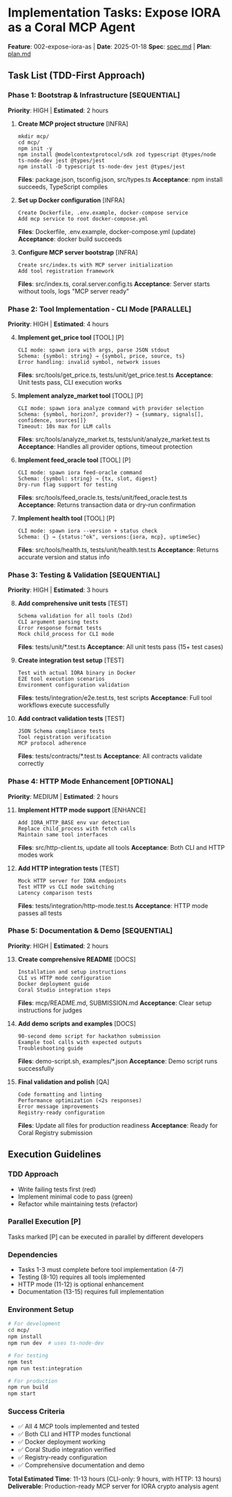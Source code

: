 # Implementation Tasks: Expose IORA as a Coral MCP Agent

**Feature**: 002-expose-iora-as | **Date**: 2025-01-18
**Spec**: [spec.md](spec.md) | **Plan**: [plan.md](plan.md)

## Task List (TDD-First Approach)

### Phase 1: Bootstrap & Infrastructure [SEQUENTIAL]
**Priority**: HIGH | **Estimated**: 2 hours

1. **Create MCP project structure** [INFRA]
   ```
   mkdir mcp/
   cd mcp/
   npm init -y
   npm install @modelcontextprotocol/sdk zod typescript @types/node ts-node-dev jest @types/jest
   npm install -D typescript ts-node-dev jest @types/jest
   ```
   **Files**: package.json, tsconfig.json, src/types.ts
   **Acceptance**: npm install succeeds, TypeScript compiles

2. **Set up Docker configuration** [INFRA]
   ```
   Create Dockerfile, .env.example, docker-compose service
   Add mcp service to root docker-compose.yml
   ```
   **Files**: Dockerfile, .env.example, docker-compose.yml (update)
   **Acceptance**: docker build succeeds

3. **Configure MCP server bootstrap** [INFRA]
   ```
   Create src/index.ts with MCP server initialization
   Add tool registration framework
   ```
   **Files**: src/index.ts, coral.server.config.ts
   **Acceptance**: Server starts without tools, logs "MCP server ready"

### Phase 2: Tool Implementation - CLI Mode [PARALLEL]
**Priority**: HIGH | **Estimated**: 4 hours

4. **Implement get_price tool** [TOOL] [P]
   ```
   CLI mode: spawn iora with args, parse JSON stdout
   Schema: {symbol: string} → {symbol, price, source, ts}
   Error handling: invalid symbol, network issues
   ```
   **Files**: src/tools/get_price.ts, tests/unit/get_price.test.ts
   **Acceptance**: Unit tests pass, CLI execution works

5. **Implement analyze_market tool** [TOOL] [P]
   ```
   CLI mode: spawn iora analyze command with provider selection
   Schema: {symbol, horizon?, provider?} → {summary, signals[], confidence, sources[]}
   Timeout: 10s max for LLM calls
   ```
   **Files**: src/tools/analyze_market.ts, tests/unit/analyze_market.test.ts
   **Acceptance**: Handles all provider options, timeout protection

6. **Implement feed_oracle tool** [TOOL] [P]
   ```
   CLI mode: spawn iora feed-oracle command
   Schema: {symbol: string} → {tx, slot, digest}
   Dry-run flag support for testing
   ```
   **Files**: src/tools/feed_oracle.ts, tests/unit/feed_oracle.test.ts
   **Acceptance**: Returns transaction data or dry-run confirmation

7. **Implement health tool** [TOOL] [P]
   ```
   CLI mode: spawn iora --version + status check
   Schema: {} → {status:"ok", versions:{iora, mcp}, uptimeSec}
   ```
   **Files**: src/tools/health.ts, tests/unit/health.test.ts
   **Acceptance**: Returns accurate version and status info

### Phase 3: Testing & Validation [SEQUENTIAL]
**Priority**: HIGH | **Estimated**: 3 hours

8. **Add comprehensive unit tests** [TEST]
   ```
   Schema validation for all tools (Zod)
   CLI argument parsing tests
   Error response format tests
   Mock child_process for CLI mode
   ```
   **Files**: tests/unit/*.test.ts
   **Acceptance**: All unit tests pass (15+ test cases)

9. **Create integration test setup** [TEST]
   ```
   Test with actual IORA binary in Docker
   E2E tool execution scenarios
   Environment configuration validation
   ```
   **Files**: tests/integration/e2e.test.ts, test scripts
   **Acceptance**: Full tool workflows execute successfully

10. **Add contract validation tests** [TEST]
    ```
    JSON Schema compliance tests
    Tool registration verification
    MCP protocol adherence
    ```
    **Files**: tests/contracts/*.test.ts
    **Acceptance**: All contracts validate correctly

### Phase 4: HTTP Mode Enhancement [OPTIONAL]
**Priority**: MEDIUM | **Estimated**: 2 hours

11. **Implement HTTP mode support** [ENHANCE]
    ```
    Add IORA_HTTP_BASE env var detection
    Replace child_process with fetch calls
    Maintain same tool interfaces
    ```
    **Files**: src/http-client.ts, update all tools
    **Acceptance**: Both CLI and HTTP modes work

12. **Add HTTP integration tests** [TEST]
    ```
    Mock HTTP server for IORA endpoints
    Test HTTP vs CLI mode switching
    Latency comparison tests
    ```
    **Files**: tests/integration/http-mode.test.ts
    **Acceptance**: HTTP mode passes all tests

### Phase 5: Documentation & Demo [SEQUENTIAL]
**Priority**: HIGH | **Estimated**: 2 hours

13. **Create comprehensive README** [DOCS]
    ```
    Installation and setup instructions
    CLI vs HTTP mode configuration
    Docker deployment guide
    Coral Studio integration steps
    ```
    **Files**: mcp/README.md, SUBMISSION.md
    **Acceptance**: Clear setup instructions for judges

14. **Add demo scripts and examples** [DOCS]
    ```
    90-second demo script for hackathon submission
    Example tool calls with expected outputs
    Troubleshooting guide
    ```
    **Files**: demo-script.sh, examples/*.json
    **Acceptance**: Demo script runs successfully

15. **Final validation and polish** [QA]
    ```
    Code formatting and linting
    Performance optimization (<2s responses)
    Error message improvements
    Registry-ready configuration
    ```
    **Files**: Update all files for production readiness
    **Acceptance**: Ready for Coral Registry submission

## Execution Guidelines

### TDD Approach
- Write failing tests first (red)
- Implement minimal code to pass (green)
- Refactor while maintaining tests (refactor)

### Parallel Execution [P]
Tasks marked [P] can be executed in parallel by different developers

### Dependencies
- Tasks 1-3 must complete before tool implementation (4-7)
- Testing (8-10) requires all tools implemented
- HTTP mode (11-12) is optional enhancement
- Documentation (13-15) requires full implementation

### Environment Setup
```bash
# For development
cd mcp/
npm install
npm run dev  # uses ts-node-dev

# For testing
npm test
npm run test:integration

# For production
npm run build
npm start
```

### Success Criteria
- ✅ All 4 MCP tools implemented and tested
- ✅ Both CLI and HTTP modes functional
- ✅ Docker deployment working
- ✅ Coral Studio integration verified
- ✅ Registry-ready configuration
- ✅ Comprehensive documentation and demo

**Total Estimated Time**: 11-13 hours (CLI-only: 9 hours, with HTTP: 13 hours)
**Deliverable**: Production-ready MCP server for IORA crypto analysis agent



